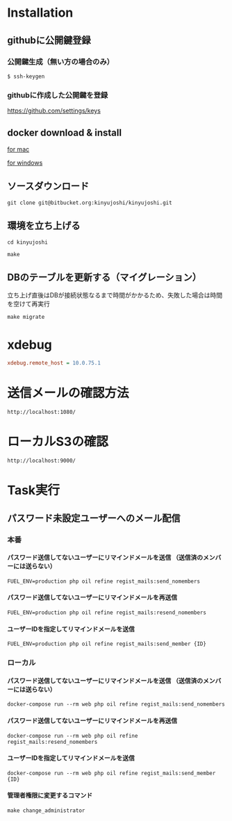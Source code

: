 # Installation

## githubに公開鍵登録

### 公開鍵生成（無い方の場合のみ）

```
$ ssh-keygen
```

### githubに作成した公開鍵を登録

https://github.com/settings/keys

## docker download & install

[for mac](https://download.docker.com/mac/stable/Docker.dmg)

[for windows](https://download.docker.com/win/stable/Docker%20for%20Windows%20Installer.exe)

## ソースダウンロード

```
git clone git@bitbucket.org:kinyujoshi/kinyujoshi.git
```

## 環境を立ち上げる

```
cd kinyujoshi

make
```

## DBのテーブルを更新する（マイグレーション）

立ち上げ直後はDBが接続状態なるまで時間がかかるため、失敗した場合は時間を空けて再実行

```
make migrate
```

# xdebug
```php/php.ini
xdebug.remote_host = 10.0.75.1
```

# 送信メールの確認方法
```
http://localhost:1080/
```

# ローカルS3の確認
```
http://localhost:9000/
```

# Task実行

## パスワード未設定ユーザーへのメール配信

### 本番

#### パスワード送信してないユーザーにリマインドメールを送信 （送信済のメンバーには送らない）
```
FUEL_ENV=production php oil refine regist_mails:send_nomembers
```

#### パスワード送信してないユーザーにリマインドメールを再送信
```
FUEL_ENV=production php oil refine regist_mails:resend_nomembers
```

#### ユーザーIDを指定してリマインドメールを送信 
```
FUEL_ENV=production php oil refine regist_mails:send_member {ID}
```

### ローカル

#### パスワード送信してないユーザーにリマインドメールを送信 （送信済のメンバーには送らない）
```
docker-compose run --rm web php oil refine regist_mails:send_nomembers
```

#### パスワード送信してないユーザーにリマインドメールを再送信
```
docker-compose run --rm web php oil refine regist_mails:resend_nomembers
```

#### ユーザーIDを指定してリマインドメールを送信 
```
docker-compose run --rm web php oil refine regist_mails:send_member {ID}
```

#### 管理者権限に変更するコマンド
```
make change_administrator
```